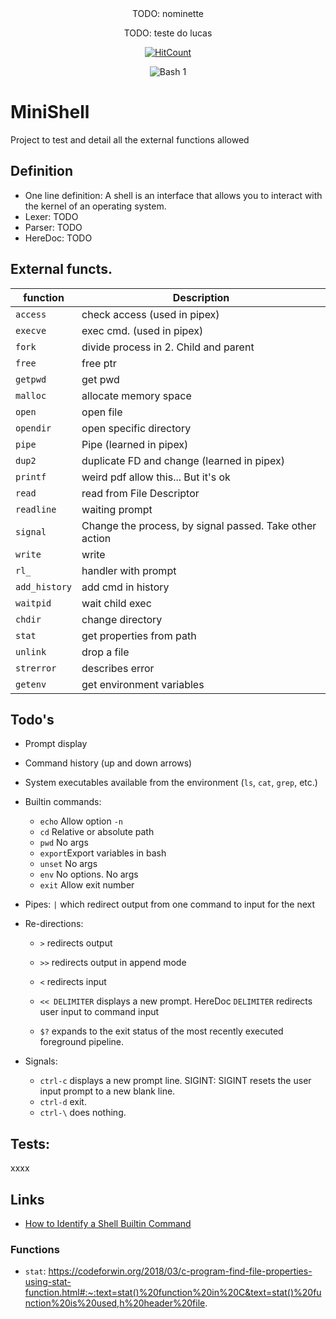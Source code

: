 
<div align="center">
TODO: nominette

TODO: teste do lucas

[![HitCount](https://hits.dwyl.com/rlinsdev/42-Minishell-aux.svg?style=flat-square&show=unique)](http://hits.dwyl.com/rlinsdev/42-Minishell-aux)

</div>

<p align="center"><img src="https://miro.medium.com/max/450/1*ZE2T9JllKfTOQ90oDwqGmQ.png" alt="Bash 1"> </p>


# MiniShell
Project to test and detail all the external functions allowed



## Definition
* One line definition: A shell is an interface that allows you to interact with the kernel of an operating system.
* Lexer: TODO
* Parser: TODO
* HereDoc: TODO

## External functs.
| function | Description |
|-						|-		 |
|`access` 				| check access (used in pipex)
|`execve` 				| exec cmd. (used in pipex)
|`fork` 				| divide process in 2. Child and parent
|`free` 				| free ptr
|`getpwd` 				| get pwd
|`malloc` 				| allocate memory space
|`open` 				| open file
|`opendir` 				| open specific directory
|`pipe` 				| Pipe (learned in pipex)
|`dup2` 				| duplicate FD and change (learned in pipex)
|`printf` 				| weird pdf allow this... But it's ok
|`read` 				| read from File Descriptor
|`readline` 			| waiting prompt
|`signal` 				| Change the process, by signal passed. Take other action
|`write` 				| write
|`rl_`					| handler with prompt
|`add_history`			| add cmd in history
|`waitpid`				| wait child exec
|`chdir`				| change directory
|`stat`					| get properties from path
|`unlink`				| drop a file
|`strerror`				| describes error
|`getenv`				| get environment variables



## Todo's
* Prompt display
* Command history (up and down arrows)
* System executables available from the environment (`ls`, `cat`, `grep`, etc.)
* Builtin commands:
  * `echo` Allow option `-n`
  * `cd` Relative or absolute path
  * `pwd` No args
  * `export`Export variables in bash
  * `unset` No args
  * `env` No options. No args
  * `exit` Allow exit number

* Pipes: `|` which redirect output from one command to input for the next

* Re-directions:
  * `>` redirects output
  * `>>` redirects output in append mode
  * `<` redirects input
  * `<< DELIMITER` displays a new prompt. HereDoc
  	`DELIMITER` redirects user input to command input


  * `$?` expands to the exit status of the most recently executed foreground pipeline.


* Signals:
  * `ctrl-c` displays a new prompt line. SIGINT: SIGINT resets the user input
  prompt to a new blank line.
  * `ctrl-d` exit.
  * `ctrl-\` does nothing.

## Tests:
xxxx

## Links
* <a href="https://www.makeuseof.com/shell-builtin-commands-in-linux/">How to Identify a Shell Builtin Command</a>

### Functions
* `stat`: https://codeforwin.org/2018/03/c-program-find-file-properties-using-stat-function.html#:~:text=stat()%20function%20in%20C&text=stat()%20function%20is%20used,h%20header%20file.
